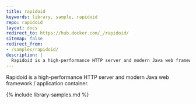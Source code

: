 ```yaml
---
title: rapidoid
keywords: library, sample, rapidoid
repo: rapidoid
layout: docs
redirect_to: https://hub.docker.com/_/rapidoid/
sitemap: false
redirect_from:
- /samples/rapidoid/
description: |
  Rapidoid is a high-performance HTTP server and modern Java web framework / application container.
---
```


Rapidoid is a high-performance HTTP server and modern Java web framework / application container.


{% include library-samples.md %}
